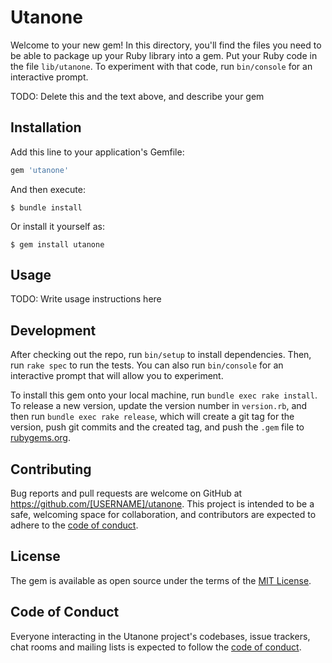 # Utanone

Welcome to your new gem! In this directory, you'll find the files you need to be able to package up your Ruby library into a gem. Put your Ruby code in the file `lib/utanone`. To experiment with that code, run `bin/console` for an interactive prompt.

TODO: Delete this and the text above, and describe your gem

## Installation

Add this line to your application's Gemfile:

```ruby
gem 'utanone'
```

And then execute:

    $ bundle install

Or install it yourself as:

    $ gem install utanone

## Usage

TODO: Write usage instructions here

## Development

After checking out the repo, run `bin/setup` to install dependencies. Then, run `rake spec` to run the tests. You can also run `bin/console` for an interactive prompt that will allow you to experiment.

To install this gem onto your local machine, run `bundle exec rake install`. To release a new version, update the version number in `version.rb`, and then run `bundle exec rake release`, which will create a git tag for the version, push git commits and the created tag, and push the `.gem` file to [rubygems.org](https://rubygems.org).

## Contributing

Bug reports and pull requests are welcome on GitHub at https://github.com/[USERNAME]/utanone. This project is intended to be a safe, welcoming space for collaboration, and contributors are expected to adhere to the [code of conduct](https://github.com/[USERNAME]/utanone/blob/master/CODE_OF_CONDUCT.md).

## License

The gem is available as open source under the terms of the [MIT License](https://opensource.org/licenses/MIT).

## Code of Conduct

Everyone interacting in the Utanone project's codebases, issue trackers, chat rooms and mailing lists is expected to follow the [code of conduct](https://github.com/[USERNAME]/utanone/blob/master/CODE_OF_CONDUCT.md).
